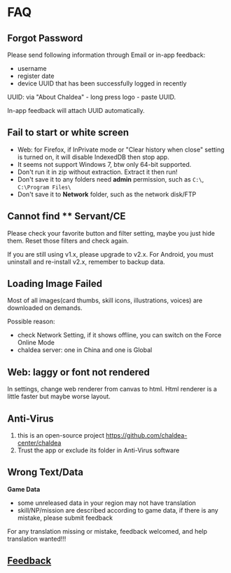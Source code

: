 # FAQ

## Forgot Password

Please send following information through Email or in-app feedback:

- username
- register date
- device UUID that has been successfully logged in recently

UUID: via "About Chaldea" - long press logo - paste UUID.

In-app feedback will attach UUID automatically.

## Fail to start or white screen

- Web: for Firefox, if InPrivate mode or "Clear history when close" setting is turned on, it will disable IndexedDB then stop app.
- It seems not support Windows 7, btw only 64-bit supported.
- Don't run it in zip without extraction. Extract it then run!
- Don't save it to any folders need **admin** permission, such as `C:\`, `C:\Program Files\`
- Don't save it to **Network** folder, such as the network disk/FTP

## Cannot find \*\* Servant/CE

Please check your favorite button and filter setting, maybe you just hide them. Reset those filters and check again.

If you are still using v1.x, please upgrade to v2.x. For Android, you must uninstall and re-install v2.x, remember to backup data.

## Loading Image Failed

Most of all images(card thumbs, skill icons, illustrations, voices) are downloaded on demands.

Possible reason:

- check Network Setting, if it shows offline, you can switch on the Force Online Mode
- chaldea server: one in China and one is Global

## Web: laggy or font not rendered

In settings, change web renderer from canvas to html. Html renderer is a little faster but maybe worse layout.

## Anti-Virus

1. this is an open-source project <https://github.com/chaldea-center/chaldea>
2. Trust the app or exclude its folder in Anti-Virus software

## Wrong Text/Data

**Game Data**

- some unreleased data in your region may not have translation
- skill/NP/mission are described according to game data, if there is any mistake, please submit feedback

For any translation missing or mistake, feedback welcomed, and help translation wanted!!!

## [Feedback](./feedback.md)
